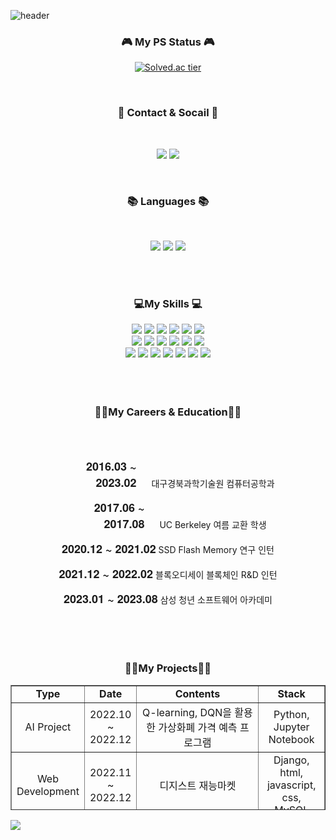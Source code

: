 
![header](https://capsule-render.vercel.app/api?type=Waving&height=200&color=timeAuto&text=Wonkyun&nbsp;World&section=header&animation=scaleIn&fontSize=50)

    
    
<div align="center">
<!--   <pre class="java" data-ke-language="java" data-ke-type="codeblock">
    <code class="hljs">
      <span class="hljs-function">
        <span class="hljs-keyword">class Programmer</span>
      </span>
    </code>
  </pre> -->

  
  <h3 align="center"><b>🎮 My PS Status 🎮</b></h3>
  
  [![Solved.ac tier](http://mazassumnida.wtf/api/v2/generate_badge?boj=wjddnjsrbs97)](https://solved.ac/wjddnjsrbs97)  
   
  </br>  
    
  <h3 align="center"><b>💌 Contact & Socail 💌 </b></h3>
  </br>
  <p align="center">
  <a href="https://velog.io/@1_kyun/series" target="_blank">
  <img src="http://img.shields.io/badge/-Velog-20c997?style=for-the-badge&link=https://velog.io/@1_kyun/series"/></a>
  </a>
  <a href="mailto:wjddnjsrbs97@gmail.com" target="_blank">
    <img src="https://img.shields.io/badge/Google-EA4335?style=for-the-badge&logo=gmail&logoColor=white"/>
  </a>
  </p>
  
  </br>
  
  <h3 align="center"><b>📚 Languages 📚</b></h3>
  </br>
  <p align="center">
  <img src="https://img.shields.io/badge/python-3776AB?style=for-the-badge&logo=python&logoColor=ffdd54"/>
  <img src="https://img.shields.io/badge/c++-%2300599C.svg?style=for-the-badge&logo=c%2B%2B&logoColor=white"/>
  <img src="https://img.shields.io/badge/Java-007396?style=for-the-badge&logo=OpenJDK&logoColor=white"/>
  </p>
  
  </br>
  </br>
  
  <h3 align="center"><b>💻My Skills 💻</b></h3>
  <div display="flex">
      <img src="https://img.shields.io/badge/Spring-6DB33F?style=for-the-badge&logo=spring&logoColor=white"/>
      <img src="https://img.shields.io/badge/SpringBoot-6DB33F?style=for-the-badge&logo=springboot&logoColor=white"/>
      <img src="https://img.shields.io/badge/Gradle-02303A?style=for-the-badge&logo=gradle&logoColor=white"/>
      <img src="https://img.shields.io/badge/vue.js-4FC08D?style=for-the-badge&logo=vue.js&logoColor=white"> 
      <img src="https://img.shields.io/badge/MySql-4479A1?style=for-the-badge&logo=mysql&logoColor=white"/>
      <img src="https://img.shields.io/badge/Amazon EC2-FF9900?style=for-the-badge&logo=amazonec2&logoColor=white"/>
        </br>
      <img src="https://img.shields.io/badge/Amazon RDS-527FFF?style=for-the-badge&logo=amazonrds&logoColor=white"/>
      <img src="https://img.shields.io/badge/amazonaws-232F3E?style=for-the-badge&logo=amazon aws&logoColor=white"> 
      <img src="https://img.shields.io/badge/html5-E34F26?style=for-the-badge&logo=html5&logoColor=white"> 
      <img src="https://img.shields.io/badge/css-1572B6?style=for-the-badge&logo=css3&logoColor=white"> 
      <img src="https://img.shields.io/badge/javascript-3572B6?style=for-the-badge&logo=javascript&logoColor=white"> 
      <img src="https://img.shields.io/badge/bootstrap-7952B3?style=for-the-badge&logo=bootstrap&logoColor=white">
          </br>
      <img src="https://img.shields.io/badge/jenkins-D24939?style=for-the-badge&logo=jenkins&logoColor=white">
      <img src="https://img.shields.io/badge/jpa-6DB33F?style=for-the-badge&logo=spring&logoColor=white">
      <img src="https://img.shields.io/badge/docker-2496ED?style=for-the-badge&logo=docker&logoColor=white">
      <img src="https://img.shields.io/badge/socket.io-010101?style=for-the-badge&logo=socket.io&logoColor=white">
      <img src="https://img.shields.io/badge/redis-DC382D?style=for-the-badge&logo=redis&logoColor=white">
      <img src="https://img.shields.io/badge/Amazon S3-569A31?style=for-the-badge&logo=Amazon s3&logoColor=white">
      <img src="https://img.shields.io/badge/nginx-009639?style=for-the-badge&logo=nginx&logoColor=white">  
        
  </div>
  </br>
  </br>
  </br>
    <h3 align="center"><b>👩‍🎓My Careers & Education👩‍🎓</b></h3> </br></br>
<div>
    <p>
        <span style="font-family: 'Helvetica Neue', sans-serif; font-size: 18px; font-weight: bold; text-align: right; width: 120px; display: inline-block; margin-right: 20px; ">2016.03 ~ 2023.02</span>
        대구경북과학기술원 컴퓨터공학과
    </p>
    <p>
        <span style="font-family: 'Helvetica Neue', sans-serif; font-size: 18px; font-weight: bold; text-align: right; width: 120px; display: inline-block; margin-right: 20px;">2017.06 ~ 2017.08</span>
        UC Berkeley 여름 교환 학생
    </p>
    <p>
        <span style="font-family: 'Helvetica Neue', sans-serif; font-size: 18px; font-weight: bold; text-align: right; width: 120px; display: inline-block margin-right: 20px;;">2020.12 ~ 2021.02</span>
        SSD Flash Memory 연구 인턴
    </p>
    <p>
        <span style="font-family: 'Helvetica Neue', sans-serif; font-size: 18px; font-weight: bold; text-align: right; width: 120px; display: inline-block margin-right: 20px;;">2021.12 ~ 2022.02</span>
        블록오디세이 블록체인 R&D 인턴
    </p>
    <p>
        <span style="font-family: 'Helvetica Neue', sans-serif; font-size: 18px; font-weight: bold; text-align: right; width: 120px; display: inline-block margin-right: 20px;;">2023.01 ~ 2023.08</span>
        삼성 청년 소프트웨어 아카데미
    </p>
</div>

  </br>
  </br>
  </br>
    <h3 align="center"><b>🐱‍🏍My Projects🐱‍🏍</b></h3>
    <table style="border-collapse: collapse; width: 100%; height: 200px;"border="1" data-ke-align="center" align = "center">
  <tbody>
    <tr style="height: 20px;">
      <td style="width: 14%; height: 20px; text-align: center;font-weight: 800;"><b>Type</b> </td>
      <td style="width: 15%; height: 20px; text-align: center;font-weight: 800;"><b>Date</b></td>
      <td style="width: 60%; height: 20px; text-align: center;font-weight: 800;"><b>Contents</b></td>
      <td style="width: 11%; height: 20px; text-align: center;font-weight: 800;"><b>Stack</b></td>
    </tr>
    <tr style="height: 20px;">
      <td style="width: 14%; height: 20px; text-align: center;">AI Project</td>
      <td style="width: 15%; height: 20px; text-align: center;">2022.10<br>~ 2022.12</td>
      <td style="width: 60%; height: 20px; text-align: center;">Q-learning, DQN을 활용한 가상화폐 가격 예측 프로그램</td>
      <td style="width: 11%; height: 20px; text-align: center;">Python, Jupyter Notebook</td>
    </tr>
    <tr style="height: 20px;">
      <td style="width: 14%; height: 20px; text-align: center;">Web<br>Development</td>
      <td style="width: 15%; height: 20px; text-align: center;">2022.11<br> ~ 2022.12</td>
      <td style="width: 60%; height: 20px; text-align: center;">디지스트 재능마켓</td>
      <td style="width: 11%; height: 20px; text-align: center;">Django, html, javascript, css, MySQL</td>
    </tr>
    <tr style="height: 20px;">
      <td style="width: 14%; height: 20px; text-align: center;">Web<br>Development</td>
      <td style="width: 15%; height: 20px; text-align: center;">2023.05 ~ 2023.06</td>
      <td style="width: 60%; height: 20px; text-align: center;">HomeGuys : 부동산 정보 제공 사이트 개발</td>
      <td style="width: 11%; height: 20px; text-align: center;">SpringBoot, Vue.js, MySQL</td>
    </tr>
    <tr style="height: 20px;">
      <td style="width: 14%; height: 20px; text-align: center;">App<br>Development</td>
      <td style="width: 15%; height: 20px; text-align: center;">2023.06 ~ 2023.08</td>
      <td style="width: 60%; height: 20px; text-align: center;">GumiInsider :<br>아카데미 학생들을 위한 SNS앱 서비스</td>
      <td style="width: 11%; height: 20px; text-align: center;">SpringBoot, React.js, Android, groom container, MySQL</td>
    </tr>
    <tr style="height: 20px;">
      <td style="width: 14%; height: 20px; text-align: center;">Web<br>Development & DevOps</td>
      <td style="width: 15%; height: 20px; text-align: center;">2023.07 ~ 2023.05</td>
      <td style="width: 60%; height: 20px; text-align: center;">MoneyMoa :<br>금융 예적금 비교분석 SNS</td>
      <td style="width: 11%; height: 20px; text-align: center;">SpringBoot, Vue.js3 AWS EC2, Docker, Jenkins, AWS S3, Redis, MongoDB, NGINX</td>
    </tr>
  </tbody>
</table>
  
  
 
</div>

<img src="https://capsule-render.vercel.app/api?type=waving&color=timeAuto&height=150&section=footer"/> 
